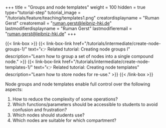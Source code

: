 +++
title = "Groups and node templates"
weight = 100
hidden = true
type="tutorial-step"
tutorial_image = "/tutorials/feature/teaching/templates1.png"
creatordisplayname = "Ruman Gerst"
creatoremail = "ruman.gerst@leibniz-hki.de"
lastmodifierdisplayname = "Ruman Gerst"
lastmodifieremail = "ruman.gerst@leibniz-hki.de"
+++

{{< link-box >}}
    {{< link-box-link href="/tutorials/intermediate/create-node-groups-1/" text="👉 Related tutorial: Creating node groups I" description="Learn how to group a set of nodes into a single compound node." >}}
    {{< link-box-link href="/tutorials/intermediate/create-node-templates-1/" text="👉 Related tutorial: Creating node templates" description="Learn how to store nodes for re-use." >}}
{{< /link-box >}}

Node groups and node templates enable full control over the following aspects:

1. How to reduce the complexity of some operations?
2. Which functions/parameters should be accessible to students to avoid confusion and frustration?
3. Which nodes should students use?
4. Which nodes are suitable for which compartment?


